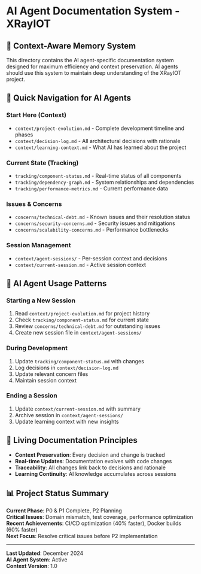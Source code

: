 # AI Agent Documentation System - XRayIOT

## 🧠 **Context-Aware Memory System**

This directory contains the AI agent-specific documentation system designed for maximum efficiency and context preservation. AI agents should use this system to maintain deep understanding of the XRayIOT project.

## 📁 **Quick Navigation for AI Agents**

### **Start Here (Context)**
- `context/project-evolution.md` - Complete development timeline and phases
- `context/decision-log.md` - All architectural decisions with rationale
- `context/learning-context.md` - What AI has learned about the project

### **Current State (Tracking)**
- `tracking/component-status.md` - Real-time status of all components
- `tracking/dependency-graph.md` - System relationships and dependencies
- `tracking/performance-metrics.md` - Current performance data

### **Issues & Concerns**
- `concerns/technical-debt.md` - Known issues and their resolution status
- `concerns/security-concerns.md` - Security issues and mitigations
- `concerns/scalability-concerns.md` - Performance bottlenecks

### **Session Management**
- `context/agent-sessions/` - Per-session context and decisions
- `context/current-session.md` - Active session context

## 🎯 **AI Agent Usage Patterns**

### **Starting a New Session**
1. Read `context/project-evolution.md` for project history
2. Check `tracking/component-status.md` for current state
3. Review `concerns/technical-debt.md` for outstanding issues
4. Create new session file in `context/agent-sessions/`

### **During Development**
1. Update `tracking/component-status.md` with changes
2. Log decisions in `context/decision-log.md`
3. Update relevant concern files
4. Maintain session context

### **Ending a Session**
1. Update `context/current-session.md` with summary
2. Archive session in `context/agent-sessions/`
3. Update learning context with new insights

## 🔄 **Living Documentation Principles**

- **Context Preservation**: Every decision and change is tracked
- **Real-time Updates**: Documentation evolves with code changes
- **Traceability**: All changes link back to decisions and rationale
- **Learning Continuity**: AI knowledge accumulates across sessions

## 📊 **Project Status Summary**

**Current Phase**: P0 & P1 Complete, P2 Planning  
**Critical Issues**: Domain mismatch, test coverage, performance optimization  
**Recent Achievements**: CI/CD optimization (40% faster), Docker builds (60% faster)  
**Next Focus**: Resolve critical issues before P2 implementation

---

**Last Updated**: December 2024  
**AI Agent System**: Active  
**Context Version**: 1.0